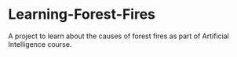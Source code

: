 # Learning-Forest-Fires
A project to learn about the causes of forest fires as part of Artificial Intelligence course.
